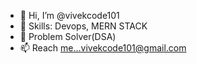- 👋 Hi, I’m @vivekcode101
- 👀 Skills: Devops, MERN STACK
- 🌱 Problem Solver(DSA)
- 📫 Reach me...vivekcode101@gmail.com

<!---
vivekcode101/vivekcode101 is a ✨ special ✨ repository because its `README.md` (this file) appears on your GitHub profile.
You can click the Preview link to take a look at your changes.
--->
